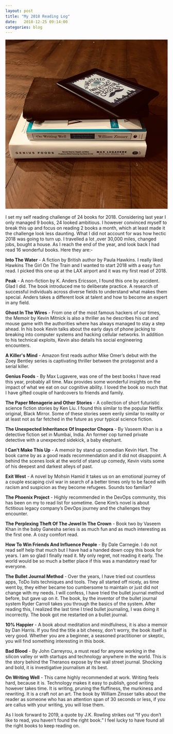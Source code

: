 ```yaml
---
layout: post
title: "My 2018 Reading Log"
date:   2018-12-25 09:14:00
categories: blog
---
```

![Reading](/img/book2018.jpg)

I set my self reading challenge of 24 books for 2018. Considering last year I only managed 9 books, 24 looked ambitious. I however convinced myself to break this up and focus on reading 2 books a month, which at least made it the challenge look less daunting. What I did not account for was how hectic 2018  was going to turn up. I travelled a lot ,over 30,000 miles, changed jobs, bought a house. As I reach the end of the year, and look back I had read 16 wonderful books. Here they are:-

**Into The Water** - A fiction by British author by Paula Hawkins. I really liked Hawkins The Girl On The Train and I wanted to start 2018 with a easy fun read. I picked this one up at the LAX airport and it was my first read of 2018.

**Peak** - A non-fiction by K. Anders Ericsson, I found this one by accident. Glad I did. The book introduced me to deliberate practice. A research of successful individuals across diverse fields to understand what makes them special. Anders takes a different look at talent and how to become an expert in any field. 

**Ghost In The Wires** - From one of the most famous hackers of our times, the Memoir by Kevin Mitnick is also a thriller as he describes his cat and mouse game with the authorities where has always managed to stay a step ahead. In his book Kevin talks about the early days of phone jacking to breaking into computer systems and hacking cellular networks. In addition to his technical exploits, Kevin also details his social engineering encounters. 

**A Killer's Mind** - Amazon first reads author Mike Omer’s debut with the Zoey Bentley series is captivating thriller between the protagonist and a serial killer. 

**Genius Foods** -  By Max Lugavere, was one of the best books I have read this year, probably all time. Max provides some wonderful insights on the impact of what we eat on our cognitive ability. I loved the book so much that I have gifted couple of hardcovers to friends and family.

**The Paper Menagerie and Other Stories** - A collection of short futuristic science fiction stories by Ken Liu. I found this similar to the popular Netflix original, Black Mirror. Some of these stories seem eerily similar to reality or at least not as far fetched in the future as your typical science fiction.

**The Unexpected Inheritance Of Inspector Chopra** - By Vaseem Khan is a detective fiction set in Mumbai, India. An former cop turned private detective with a unexpected sidekick, a baby elephant.

**I Can’t Make This Up** - A memoir by stand up comedian Kevin Hart. The book came by as a good reads recommendation and it did not disappoint. A behind the scenes look at the world of stand up comedy, Kevin visits some of his deepest and darkest alleys of past.

**Exit West** - A novel by Mohsin Hamid it takes us on an emotional journey of a couple escaping civil war in search of a better times only to be faced with racism and suspicion as they become refugees. Sounds too familiar?

**The Phoenix Project** - Highly recommended in the DevOps community, this has been on my to read list for sometime. Gene Kim’s novel is about fictitious legacy company’s DevOps journey and the challenges they encounter.

**The Perplexing Theft Of The Jewel In The Crown** - Book two by Vaseem Khan in the baby Ganesha series is as much fun and as much interesting as the first one. A cozy comfort read.

**How To Win Friends And Influence People** - By Dale Carnegie. I do not read self help that much but I have had a handed down copy this book for years. I am so glad I finally read it. My only regret, not reading it early. The world would be so much a better place if this was a mandatory read for everyone.

**The Bullet Journal Method** - Over the years, I have tried out countless apps, ToDo lists techniques and tools. They all started off nicely, as time went by, they either became too cumbersome to maintain or just did not change with my needs. I will confess, I have tried the bullet journal method before, but gave up on it. The book, by the inventor of the bullet journal system Ryder Carroll takes you through the basics of the system. After reading this, I realized the last time I tried bullet journaling, I was doing it incorrectly. The book got me restarted on a bullet journal. 

**10% Happier** - A book about meditation and mindfulness, it is also a memoir by Dan Harris. If you find the title a bit cheesy, don’t worry, the book itself is very good. Whether you are a beginner, a seasoned practitioner or skeptic, you will find something interesting in this book.

**Bad Blood** - By John Carreyrou, a must read for anyone working in the silicon valley or with startups and technology anywhere in the world. This is the story behind the Theranos expose by the wall street journal. Shocking and bold, it is investigative journalism at its best.


**On Writing Well** - This came highly recommended at work. Writing feels hard, because it is. Technology makes it easy to publish, good writing however takes time. It is writing, pruning the fluffiness, the murkiness and rewriting. It is a craft not an art. The book by William Zinsser talks about the reader as someone who has an attention span of 30 seconds or less, if you are callus with your writing, you will lose them.

As I look forward to 2019, a quote by J.K. Rowling strikes out “If you don’t like to read, you haven’t found the right book.” I feel lucky to have found all the right books to keep reading on.
